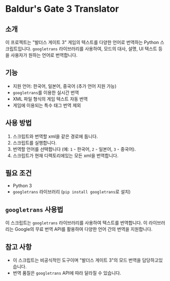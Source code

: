 # Baldur's Gate 3 Translator

## 소개
이 프로젝트는 "발더스 게이트 3" 게임의 텍스트를 다양한 언어로 번역하는 Python 스크립트입니다. `googletrans` 라이브러리를 사용하여, 모드의 대사, 설명, UI 텍스트 등을 사용자가 원하는 언어로 번역합니다.

## 기능
- 지원 언어: 한국어, 일본어, 중국어 (추가 언어 지원 가능)
- `googletrans`를 이용한 실시간 번역
- XML 파일 형식의 게임 텍스트 자동 번역
- 게임에 이용되는 특수 태그 번역 제외

## 사용 방법
1. 스크립트와 번역할 xml을 같은 경로에 둡니다.
2. 스크립트를 실행합니다.
3. 번역할 언어를 선택합니다 (예: `1` - 한국어, `2` - 일본어, `3` - 중국어).
4. 스크립트가 현재 디렉토리에있는 모든 xml을 번역합니다.

## 필요 조건
- Python 3
- `googletrans` 라이브러리 (`pip install googletrans`로 설치)

## `googletrans` 사용법
이 스크립트는 `googletrans` 라이브러리를 사용하여 텍스트를 번역합니다. 이 라이브러리는 Google의 무료 번역 API를 활용하여 다양한 언어 간의 번역을 지원합니다. 

## 참고 사항
- 이 스크립트는 비공식적인 도구이며 "발더스 게이트 3"의 모드 번역을 담당하고있습니다.
- 번역 품질은 `googletrans` API에 따라 달라질 수 있습니다.
